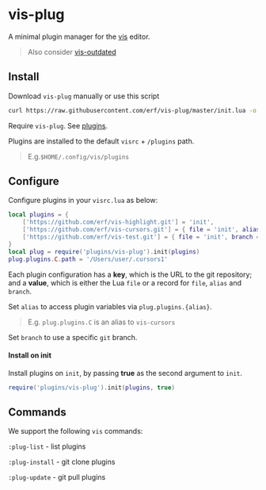 # vis-plug

A minimal plugin manager for the [vis](https://github.com/martanne/vis) editor.

> Also consider [vis-outdated](https://github.com/erf/vis-outdated) 

## Install

Download `vis-plug` manually or use this script

```bash
curl https://raw.githubusercontent.com/erf/vis-plug/master/init.lua -o $HOME/.config/vis/plugins/vis-plug/init.lua --create-dirs
```

Require `vis-plug`. See [plugins](https://github.com/martanne/vis/wiki/Plugins).

Plugins are installed to the default `visrc` + `/plugins` path.

> E.g.`$HOME/.config/vis/plugins`

## Configure

Configure plugins in your `visrc.lua` as below:

```lua
local plugins = {
	['https://github.com/erf/vis-highlight.git'] = 'init',
	['https://github.com/erf/vis-cursors.git'] = { file = 'init', alias = 'C' },
	['https://github.com/erf/vis-test.git'] = { file = 'init', branch = 'other' },
}
local plug = require('plugins/vis-plug').init(plugins)
plug.plugins.C.path = '/Users/user/.cursors1'
```

Each plugin configuration has a **key**, which is the URL to the git repository; and a **value**, which is either the Lua `file` or a record for `file`, `alias` and `branch`.

Set `alias` to access plugin variables via `plug.plugins.{alias}`.

> E.g. `plug.plugins.C` is an alias to `vis-cursors`

Set `branch` to use a specific `git` branch.

#### Install on init

Install plugins on `init`, by passing **true** as the second argument to `init`.

```lua
require('plugins/vis-plug').init(plugins, true)
```

## Commands

We support the following `vis` commands:

`:plug-list` - list plugins 

`:plug-install` - git clone plugins

`:plug-update` - git pull plugins